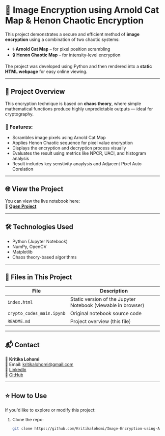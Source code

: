 # 🔐 Image Encryption using Arnold Cat Map & Henon Chaotic Encryption

This project demonstrates a secure and efficient method of **image encryption** using a combination of two chaotic systems:

- 🌀 **Arnold Cat Map** – for pixel position scrambling
- 🔒 **Henon Chaotic Map** – for intensity-level encryption

The project was developed using Python and then rendered into a **static HTML webpage** for easy online viewing.

---

## 📌 Project Overview

This encryption technique is based on **chaos theory**, where simple mathematical functions produce highly unpredictable outputs — ideal for cryptography.

### 🔑 Features:
- Scrambles image pixels using Arnold Cat Map
- Applies Henon Chaotic sequence for pixel value encryption
- Displays the encryption and decryption process visually
- Evaluates the result using metrics like NPCR, UACI, and histogram analysis
- Result includes key senstivity anaylysis and Adjacent Pixel Auto Corelation 
---

## 🌐 View the Project

You can view the live notebook here:  
🔗 [**Open Project**](https://github.com/Kritikalohomi/Image-Encryption-using-Arnold-Cat-Map-and-Henon-Chaoyic-Encryption-/blob/main/crypto_codes_main%20(1).ipynb)

---

## 🛠️ Technologies Used

- Python (Jupyter Notebook)
- NumPy, OpenCV
- Matplotlib
- Chaos theory-based algorithms

---

## 📁 Files in This Project

| File | Description |
|------|-------------|
| `index.html` | Static version of the Jupyter Notebook (viewable in browser) |
| `crypto_codes_main.ipynb` | Original notebook source code |
| `README.md` | Project overview (this file) |

---

## 📬 Contact

👤 **Kritika Lohomi**  
📧 Email: [kritikalohomi@gmail.com](mailto:kritikalohomi@gmail.com)  
🔗 [LinkedIn](https://www.linkedin.com/in/kritika-lohomi-599232230/)  
🔗 [GitHub](https://github.com/Kritikalohomi)

---

## ⭐ How to Use

If you'd like to explore or modify this project:

1. Clone the repo:
   ```bash
   git clone https://github.com/Kritikalohomi/Image-Encryption-using-Arnold-Cat-Map-and-Henon-Chaoyic-Encryption-
